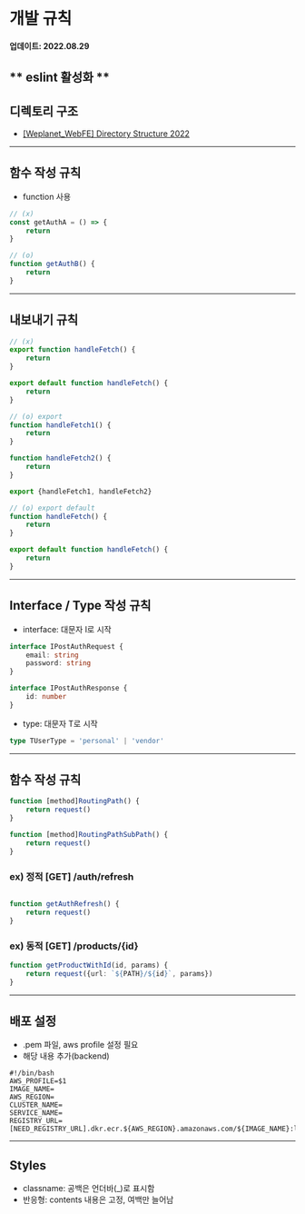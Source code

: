 # 개발 규칙
#### 업데이트: 2022.08.29

## ** eslint 활성화 **

## 디렉토리 구조
- [[Weplanet_WebFE] Directory Structure 2022](https://chartreuse-umbrella-dc6.notion.site/Weplanet_WebFE-Directory-Structure-2022-629fc4cc338a49e39116ccc4c425b6d0)
---

## 함수 작성 규칙
- function 사용
```ts
// (x)
const getAuthA = () => {
    return
}

// (o)
function getAuthB() {
    return
}
```
---
## 내보내기 규칙
```ts
// (x)
export function handleFetch() {
    return
}

export default function handleFetch() {
    return
}

// (o) export
function handleFetch1() {
    return
}

function handleFetch2() {
    return
}

export {handleFetch1, handleFetch2}

// (o) export default
function handleFetch() {
    return
}

export default function handleFetch() {
    return
}
```
---
## Interface / Type 작성 규칙
- interface: 대문자 I로 시작
```ts
interface IPostAuthRequest {
    email: string
    password: string
}

interface IPostAuthResponse {
    id: number
}
```
- type: 대문자 T로 시작
```ts
type TUserType = 'personal' | 'vendor'
```
---
## 함수 작성 규칙

```ts
function [method]RoutingPath() {
    return request()    
}
```

```ts
function [method]RoutingPathSubPath() {
    return request()
}
```    

### ex) 정적 [GET] /auth/refresh
```ts

function getAuthRefresh() {
    return request()
}
```

### ex) 동적 [GET] /products/{id}
```ts
function getProductWithId(id, params) {
    return request({url: `${PATH}/${id}`, params})
}
```
---
## 배포 설정
- .pem 파일, aws profile 설정 필요
- 해당 내용 추가(backend)
```shell
#!/bin/bash
AWS_PROFILE=$1
IMAGE_NAME=
AWS_REGION=
CLUSTER_NAME=
SERVICE_NAME=
REGISTRY_URL=[NEED_REGISTRY_URL].dkr.ecr.${AWS_REGION}.amazonaws.com/${IMAGE_NAME}:latest
```

---
## Styles
- classname: 공백은 언더바(_)로 표시함
- 반응형: contents 내용은 고정, 여백만 늘어남